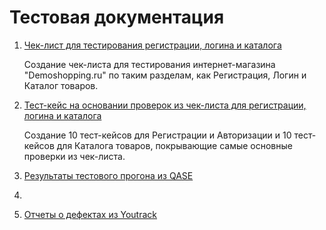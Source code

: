 # Тестовая документация

1. [Чек-лист для тестирования регистрации, логина и каталога](https://docs.google.com/spreadsheets/d/1-YO5gSBaxfIakPl1U3Bl-hCXl2MueUJP5IuauvX2_Fo/edit?gid=0#gid=0)

    Создание чек-листа для тестирования интернет-магазина "Demoshopping.ru" по таким разделам, как Регистрация, Логин и Каталог товаров.
   
2. [Тест-кейс на основании проверок из чек-листа для регистрации, логина и каталога](https://app.qase.io/project/G9?previewMode=side&suite=67&tab=)

   Создание 10 тест-кейсов для Регистрации и Авторизации и 10 тест-кейсов для Каталога товаров, покрывающие самые основные проверки из чек-листа.

3. [Результаты тестового прогона из QASE]()
4.
5. [Отчеты о дефектах из Youtrack](https://github.com/LSalakhova/docs/blob/main/Liaisan%20Salakhova.%20Defect%20reports%20from%20Youtrack.xlsx)


